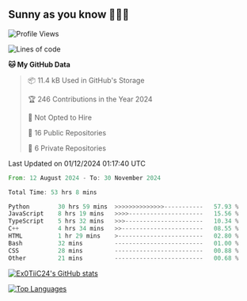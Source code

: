 ## Sunny as you know 🫨🫨👋

<!--START_SECTION:waka-->
![Profile Views](http://img.shields.io/badge/Profile%20Views-3-blue)

![Lines of code](https://img.shields.io/badge/From%20Hello%20World%20I%27ve%20Written-201.8%20thousand%20lines%20of%20code-blue)

**🐱 My GitHub Data** 

> 📦 11.4 kB Used in GitHub's Storage 
 > 
> 🏆 246 Contributions in the Year 2024
 > 
> 🚫 Not Opted to Hire
 > 
> 📜 16 Public Repositories 
 > 
> 🔑 6 Private Repositories 
 > 

 Last Updated on 01/12/2024 01:17:40 UTC
<!--END_SECTION:waka-->

<!--START_SECTION:code-->

```rust
From: 12 August 2024 - To: 30 November 2024

Total Time: 53 hrs 8 mins

Python        30 hrs 59 mins  >>>>>>>>>>>>>>-----------   57.93 %
JavaScript    8 hrs 19 mins   >>>>---------------------   15.56 %
TypeScript    5 hrs 32 mins   >>>----------------------   10.34 %
C++           4 hrs 34 mins   >>-----------------------   08.55 %
HTML          1 hr 29 mins    >------------------------   02.80 %
Bash          32 mins         -------------------------   01.00 %
CSS           28 mins         -------------------------   00.88 %
Other         21 mins         -------------------------   00.68 %
```

<!--END_SECTION:code-->
<a href="http://www.github.com/Ex0TiiC24"><img src="https://github-readme-stats.vercel.app/api?username=Ex0TiiC24&show_icons=true&hide=&count_private=true&title_color=0891b2&text_color=ffffff&icon_color=0891b2&bg_color=1c1917&hide_border=true&show_icons=true" alt="Ex0TiiC24's GitHub stats" /></a>

<a href="https://github.com/Ex0TiiC24" align="left"><img src="https://github-readme-stats.vercel.app/api/top-langs/?username=Ex0TiiC24&langs_count=10&title_color=0891b2&text_color=ffffff&icon_color=0891b2&bg_color=1c1917&hide_border=true&locale=en&custom_title=Top%20%Languages" alt="Top Languages" /></a>


